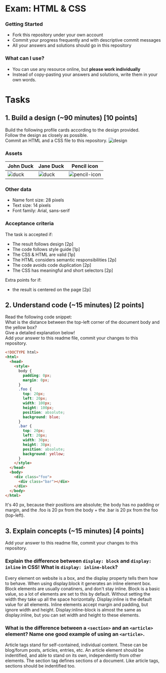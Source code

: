 # Exam: HTML & CSS

### Getting Started
 - Fork this repository under your own account
 - Commit your progress frequently and with descriptive commit messages
 - All your answers and solutions should go in this repository

### What can I use?
 - You can use any resource online, but **please work individually**
 - Instead of copy-pasting your answers and solutions, write them in your own words.


# Tasks

## 1. Build a design (~90 minutes) [10 points]
Build the following profile cards according to the design provided.   
Follow the design as closely as possible.   
Commit an HTML and a CSS file to this repository.
![design](exercise-1.png)

### Assets
John Duck | Jane Duck | Pencil icon
--------- | --------- | -----------
![duck](duck.jpg) | ![duck](duck2.jpg) | ![pencil-icon](edit-icon.png)   

### Other data
  - Name font size: 28 pixels
  - Text size: 14 pixels
  - Font family: Arial, sans-serif

### Acceptance criteria
The task is accepted if:
  - The result follows design [2p]
  - The code follows style guide [1p]
  - The CSS & HTML are valid [1p]
  - The HTML considers semantic responsibilities [2p]
  - The code avoids code duplication [2p]
  - The CSS has meaningful and short selectors [2p]

Extra points for if:
  - the result is centered on the page [2p]


## 2. Understand code (~15 minutes) [2 points]
Read the following code snippet:   
What is the distance between the top-left corner of the document body and the yellow box?   
Give a detailed explanation below!   
Add your answer to this readme file, commit your changes to this repository.
```HTML
<!DOCTYPE html>
<html>
  <head>
    <style>
      body {
        padding: 0px;
        margin: 0px;
      }
      .foo {
        top: 20px;
        left: 20px;
        width: 100px;
        height: 100px;
        position: absolute;
        background: blue;
      }
      .bar {
        top: 20px;
        left: 20px;
        width: 30px;
        height: 30px;
        position: absolute;
        background: yellow;
      }
    </style>
  </head>
  <body>
    <div class="foo">
      <div class="bar"></div>
    </div>
  </body>
</html>
```

It's 40 px, because their positions are absolute; the body has no padding or margin, and the .foo is 20 px from the body + the .bar is 20 px from the foo (top-left).

## 3. Explain concepts (~15 minutes) [4 points]

Add your answer to this readme file, commit your changes to this repository.

### Explain the difference between `display: block` and `display: inline` in CSS! What is `display: inline-block`?

Every element on  website is a box, and the display property tells them how to behave. When using display:block it generates an inline element box. Block elements are usually conatiners, and don't stay inline. Block is a basic value, so a lot of elements are set to this by default. Without setting the width they take up all the space horizontally.
Display:inline is the default value for all elements. Inline elements accept margin and padding, but ignore width and height.
Display:inline-block is almost the same as display:inline, but you can set width and height to these elements.

### What is the difference between a `<section>` and an `<article>` element? Name one good example of using an `<article>`.

Article tags stand for self-contained, individual content. These can be blog/forum posts, articles, entries, etc. An article element should be indentified, and able to stand on its own, independently from other elements.
The section tag defines sections of a document. Like article tags, sections should be indentified  too.

